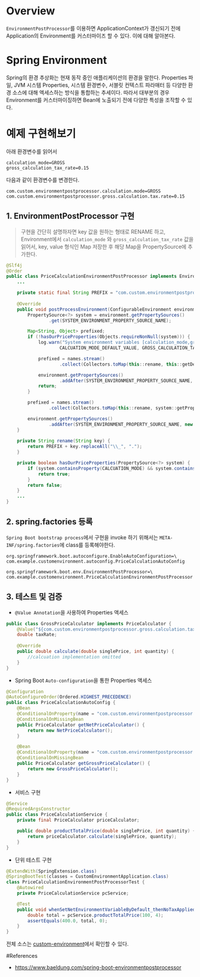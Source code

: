# Overview
`EnvironmentPostProcessor`를 이용하면 ApplicationContext가 갱신되기 전에 Application의 Environment를
커스터마이즈 할 수 있다. 이에 대해 알아본다.

# Spring Environment
Spring의 환경 추상화는 현재 동작 중인 애플리케이션의 환경을 말한다. Properties 파일, JVM 시스템 Properties, 시스템 환경변수,
서블릿 컨텍스트 파라매터 등 다양한 환경 소스에 대해 엑세스하는 방식을 통합하는 추세이다.
따라서 대부분의 경우 Environment를 커스터마이징하면 Bean에 노출되기 전에 다양한 특성을 조작할 수 있다.

# 예제 구현해보기
아래 환경변수를 읽어서
~~~ 
calculation_mode=GROSS 
gross_calculation_tax_rate=0.15
~~~ 
다음과 같이 환경변수를 변경한다.
~~~properties
com.custom.environmentpostprocessor.calculation.mode=GROSS
com.custom.environmentpostprocessor.gross.calculation.tax.rate=0.15
~~~

## 1. EnvironmentPostProcessor 구현
> 구현을 간단히 설명하자면 key 값을 원하는 형태로 RENAME 하고, Environment에서 `calculation_mode` 와 `gross_calculation_tax_rate` 값을 읽어서,
> key, value 형식인 Map 저장한 후 해당 Map을 PropertySource에 추가한다.  
~~~java
@Slf4j
@Order
public class PriceCalculationEnvironmentPostProcessor implements EnvironmentPostProcessor {
    ...

    private static final String PREFIX = "com.custom.environmentpostprocessor.";    
        
    @Override
    public void postProcessEnvironment(ConfigurableEnvironment environment, SpringApplication application) {
        PropertySource<?> system = environment.getPropertySources()
                .get(SYSTEM_ENVIRONMENT_PROPERTY_SOURCE_NAME);

        Map<String, Object> prefixed;
        if (!hasOurPriceProperties(Objects.requireNonNull(system))) {
            log.warn("System environment variables [calculation_mode,gross_calculation_tax_rate] not detected, fallback to default value [calcuation_mode={},gross_calcuation_tax_rate={}]",
                    CALCUATION_MODE_DEFAULT_VALUE, GROSS_CALCULATION_TAX_RATE_DEFAULT_VALUE);

            prefixed = names.stream()
                    .collect(Collectors.toMap(this::rename, this::getDefaultValue));

            environment.getPropertySources()
                    .addAfter(SYSTEM_ENVIRONMENT_PROPERTY_SOURCE_NAME, new MapPropertySource("prefixer", prefixed));
            return;
        }

        prefixed = names.stream()
                .collect(Collectors.toMap(this::rename, system::getProperty));

        environment.getPropertySources()
                .addAfter(SYSTEM_ENVIRONMENT_PROPERTY_SOURCE_NAME, new MapPropertySource("prefixer", prefixed));
    }
    
    private String rename(String key) {
        return PREFIX + key.replaceAll("\\_", ".");
    }                                                 

    private boolean hasOurPriceProperties(PropertySource<?> system) {
        if (system.containsProperty(CALCUATION_MODE) && system.containsProperty(GROSS_CALCULATION_TAX_RATE)) {
            return true;
        } 
        return false;
    }
    ...                                                      
}
~~~

## 2. spring.factories 등록
`Spring Boot bootstrap process`에서 구현을 invoke 하기 위해서는 `META-INF/spring.factories`에 class를 등록해야한다.
~~~properties
org.springframework.boot.autoconfigure.EnableAutoConfiguration=\
com.example.customenvironment.autoconfig.PriceCalculationAutoConfig

org.springframework.boot.env.EnvironmentPostProcessor=\
com.example.customenvironment.PriceCalculationEnvironmentPostProcessor
~~~


## 3. 테스트 및 검증
* `@Value Annotation`을 사용하여 Properties 액세스
~~~java
public class GrossPriceCalculator implements PriceCalculator {
    @Value("${com.custom.environmentpostprocessor.gross.calculation.tax.rate}")
    double taxRate;
 
    @Override
    public double calculate(double singlePrice, int quantity) {
        //calcuation implementation omitted
    }
}
~~~
* Spring Boot `Auto-configuration`을 통한 Properties 액세스
~~~java
@Configuration
@AutoConfigureOrder(Ordered.HIGHEST_PRECEDENCE)
public class PriceCalculationAutoConfig {
    @Bean
    @ConditionalOnProperty(name = "com.custom.environmentpostprocessor.calculation.mode", havingValue = "NET")
    @ConditionalOnMissingBean
    public PriceCalculator getNetPriceCalculator() {
        return new NetPriceCalculator();
    }

    @Bean
    @ConditionalOnProperty(name = "com.custom.environmentpostprocessor.calculation.mode", havingValue = "GROSS")
    @ConditionalOnMissingBean
    public PriceCalculator getGrossPriceCalculator() {
        return new GrossPriceCalculator();
    }
}
~~~
* 서비스 구현
~~~java
@Service
@RequiredArgsConstructor
public class PriceCalculationService {
    private final PriceCalculator priceCalculator;

    public double productTotalPrice(double singlePrice, int quantity) {
        return priceCalculator.calculate(singlePrice, quantity);
    }
}
~~~
* 단위 테스트 구현
~~~java
@ExtendWith(SpringExtension.class)
@SpringBootTest(classes = CustomEnvironmentApplication.class)
class PriceCalculationEnvironmentPostProcessorTest {
    @Autowired
    private PriceCalculationService pcService;

    @Test
    public void whenSetNetEnvironmentVariableByDefault_thenNoTaxApplied() {
        double total = pcService.productTotalPrice(100, 4);
        assertEquals(400.0, total, 0);
    }
}
~~~

전체 소스는 [custom-environment]()에서 확인할 수 있다.

#References
* https://www.baeldung.com/spring-boot-environmentpostprocessor